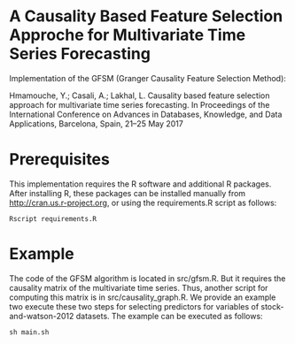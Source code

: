 # A Causality Based Feature Selection Approche for Multivariate Time Series Forecasting
Implementation of the GFSM (Granger Causality Feature Selection Method): 
    
Hmamouche, Y.; Casali, A.; Lakhal, L. Causality based feature selection approach for multivariate time series forecasting. In Proceedings of the International Conference on Advances in Databases, Knowledge, and Data Applications, Barcelona, Spain, 21–25 May 2017

# Prerequisites
This implementation requires the R software and additional R packages.
After installing R, these packages can be installed manually from http://cran.us.r-project.org, or using the requirements.R script as follows:
    
    Rscript requirements.R
    
    
# Example
The code of the GFSM algorithm is located in src/gfsm.R. But it requires the causality matrix of the multivariate time series.
Thus, another script for computing this matrix is in src/causality_graph.R.
We provide an example two execute these two steps  for selecting predictors for variables of stock-and-watson-2012 datasets. The example can be executed as follows:
    
    sh main.sh
